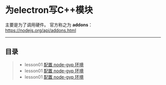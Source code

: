 为electron写C++模块
===================

主要是为了调用硬件。
官方称之为 **addons**： https://nodejs.org/api/addons.html

----------


目录
-------------

> - lesson01 [配置 node-gyp 环境](https://github.com/cTaoLee/electronAddons/tree/master/lesson01)
> - lesson01 [配置 node-gyp 环境](https://github.com/cTaoLee/electronAddons/tree/master/lesson02)
> - lesson01 [配置 node-gyp 环境](aa)